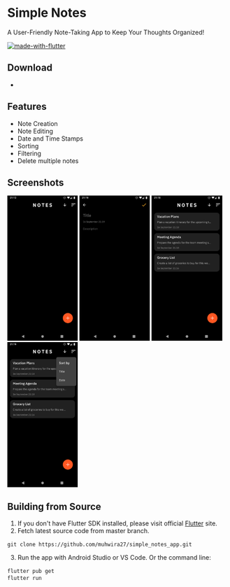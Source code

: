 # Simple Notes

A User-Friendly Note-Taking App to Keep Your Thoughts Organized!

[![made-with-flutter](https://img.shields.io/badge/Made%20with-Flutter-1f425f.svg)](https://flutter.dev/)

## Download

 -

## Features

- Note Creation
- Note Editing
- Date and Time Stamps
- Sorting
- Filtering
- Delete multiple notes

## Screenshots

<img src="https://github.com/muhwira27/simple_notes_app/blob/5b164db91f06ba0e409eb163ba72b37810116881/screenshots/Screenshot_1.png" width="32%"> <img src="https://github.com/muhwira27/simple_notes_app/blob/5b164db91f06ba0e409eb163ba72b37810116881/screenshots/Screenshot_2.png" width="32%"> <img src="https://github.com/muhwira27/simple_notes_app/blob/5b164db91f06ba0e409eb163ba72b37810116881/screenshots/Screenshot_3.png" width="32%"> <img src="https://github.com/muhwira27/simple_notes_app/blob/5b164db91f06ba0e409eb163ba72b37810116881/screenshots/Screenshot_4.png" width="32%">


## Building from Source

1. If you don't have Flutter SDK installed, please visit official [Flutter](https://flutter.dev/) site.
2. Fetch latest source code from master branch.

```
git clone https://github.com/muhwira27/simple_notes_app.git
```

3. Run the app with Android Studio or VS Code. Or the command line:

```
flutter pub get
flutter run
```
